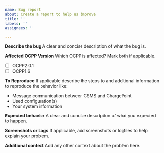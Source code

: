 ```yaml
---
name: Bug report
about: Create a report to help us improve
title: ''
labels: ''
assignees: ''

---
```


**Describe the bug**
A clear and concise description of what the bug is.

**Affected OCPP Version**
Which OCPP is affected? Mark both if applicable.
- [ ] OCPP2.0.1
- [ ] OCPP1.6

**To Reproduce**
If applicable describe the steps to and additional information to reproduce the behavior like: 
 - Message communication between CSMS and ChargePoint
 - Used configuration(s)
 - Your system information

**Expected behavior**
A clear and concise description of what you expected to happen.

**Screenshots or Logs**
If applicable, add screenshots or logfiles to help explain your problem.

**Additional context**
Add any other context about the problem here.

